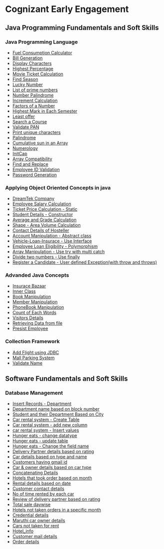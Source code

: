 # Cognizant Early Engagement

## Java Programming Fundamentals and Soft Skills

### Java Programming Language

- [Fuel Consumption Calculator](https://github.com/RitamChakraborty/Cognizant_Early_Engagement/tree/master/Dashboard/Java%20Programming%20Funcamentals%20and%20Soft%20Skills/Java%20Programming%20Language/Fuel%20Consumption%20Calculator)
- [Bill Generation](https://github.com/RitamChakraborty/Cognizant_Early_Engagement/tree/master/Dashboard/Java%20Programming%20Funcamentals%20and%20Soft%20Skills/Java%20Programming%20Language/Bill%20Generator)
- [Display Characters](https://github.com/RitamChakraborty/Cognizant_Early_Engagement/tree/master/Dashboard/Java%20Programming%20Funcamentals%20and%20Soft%20Skills/Java%20Programming%20Language/Display%20Characters)
- [Highest Percentage](https://github.com/RitamChakraborty/Cognizant_Early_Engagement/tree/master/Dashboard/Java%20Programming%20Funcamentals%20and%20Soft%20Skills/Java%20Programming%20Language/Highest%20Placement)
- [Movie Ticket Calculation](https://github.com/RitamChakraborty/Cognizant_Early_Engagement/tree/master/Dashboard/Java%20Programming%20Funcamentals%20and%20Soft%20Skills/Java%20Programming%20Language/Movie%20Ticket%20Calculation)
- [Find Season](https://github.com/RitamChakraborty/Cognizant_Early_Engagement/tree/master/Dashboard/Java%20Programming%20Funcamentals%20and%20Soft%20Skills/Java%20Programming%20Language/Find%20Season)
- [Lucky Number](https://github.com/RitamChakraborty/Cognizant_Early_Engagement/tree/master/Dashboard/Java%20Programming%20Funcamentals%20and%20Soft%20Skills/Java%20Programming%20Language/Lucky%20Number)
- [List of prime numbers](https://github.com/RitamChakraborty/Cognizant_Early_Engagement/tree/master/Dashboard/Java%20Programming%20Funcamentals%20and%20Soft%20Skills/Java%20Programming%20Language/List%20of%20prime%20numbers)
- [Number Palindrome](https://github.com/RitamChakraborty/Cognizant_Early_Engagement/tree/master/Dashboard/Java%20Programming%20Funcamentals%20and%20Soft%20Skills/Java%20Programming%20Language/Number%20Palindrome)
- [Increment Calculation](https://github.com/RitamChakraborty/Cognizant_Early_Engagement/tree/master/Dashboard/Java%20Programming%20Funcamentals%20and%20Soft%20Skills/Java%20Programming%20Language/Increment%20Calculation)
- [Factors of a Number](https://github.com/RitamChakraborty/Cognizant_Early_Engagement/tree/master/Dashboard/Java%20Programming%20Funcamentals%20and%20Soft%20Skills/Java%20Programming%20Language/Factors%20of%20a%20Number)
- [Highest Mark in Each Semester](https://github.com/RitamChakraborty/Cognizant_Early_Engagement/tree/master/Dashboard/Java%20Programming%20Funcamentals%20and%20Soft%20Skills/Java%20Programming%20Language/Highest%20Marks%20in%20Each%20Semester)
- [Least offer](https://github.com/RitamChakraborty/Cognizant_Early_Engagement/tree/master/Dashboard/Java%20Programming%20Funcamentals%20and%20Soft%20Skills/Java%20Programming%20Language/Least%20Offer)
- [Search a Course](https://github.com/RitamChakraborty/Cognizant_Early_Engagement/tree/master/Dashboard/Java%20Programming%20Funcamentals%20and%20Soft%20Skills/Java%20Programming%20Language/Search%20a%20Course)
- [Validate PAN](https://github.com/RitamChakraborty/Cognizant_Early_Engagement/tree/master/Dashboard/Java%20Programming%20Funcamentals%20and%20Soft%20Skills/Java%20Programming%20Language/Validate%20PAN)
- [Print unique characters](https://github.com/RitamChakraborty/Cognizant_Early_Engagement/tree/master/Dashboard/Java%20Programming%20Funcamentals%20and%20Soft%20Skills/Java%20Programming%20Language/Print%20unique%20characters)
- [Palindrome](https://github.com/RitamChakraborty/Cognizant_Early_Engagement/tree/master/Dashboard/Java%20Programming%20Funcamentals%20and%20Soft%20Skills/Java%20Programming%20Language/Palindrome)
- [Cumulative sun in an Array](https://github.com/RitamChakraborty/Cognizant_Early_Engagement/tree/master/Dashboard/Java%20Programming%20Funcamentals%20and%20Soft%20Skills/Java%20Programming%20Language/Cumulative%20sun%20in%20an%20array)
- [Numerology](https://github.com/RitamChakraborty/Cognizant_Early_Engagement/tree/master/Dashboard/Java%20Programming%20Funcamentals%20and%20Soft%20Skills/Java%20Programming%20Language/Numerology)
- [InitCap](https://github.com/RitamChakraborty/Cognizant_Early_Engagement/tree/master/Dashboard/Java%20Programming%20Funcamentals%20and%20Soft%20Skills/Java%20Programming%20Language/InitCap)
- [Array Compatibility](https://github.com/RitamChakraborty/Cognizant_Early_Engagement/tree/master/Dashboard/Java%20Programming%20Funcamentals%20and%20Soft%20Skills/Java%20Programming%20Language/Array%20Compatibility)
- [Find and Replace](https://github.com/RitamChakraborty/Cognizant_Early_Engagement/tree/master/Dashboard/Java%20Programming%20Funcamentals%20and%20Soft%20Skills/Java%20Programming%20Language/Find%20and%20Replace)
- [Employee ID Validation](https://github.com/RitamChakraborty/Cognizant_Early_Engagement/tree/master/Dashboard/Java%20Programming%20Funcamentals%20and%20Soft%20Skills/Java%20Programming%20Language/Employee%20ID%20Validation)
- [Password Generation](https://github.com/RitamChakraborty/Cognizant_Early_Engagement/tree/master/Dashboard/Java%20Programming%20Funcamentals%20and%20Soft%20Skills/Java%20Programming%20Language/Password%20Generation)


### Applying Object Oriented Concepts in java

- [DreamTek Company](https://github.com/RitamChakraborty/Cognizant_Early_Engagement/tree/master/Dashboard/Java%20Programming%20Funcamentals%20and%20Soft%20Skills/Applying%20Object%20Oriented%20Concepts%20in%20java/DreamTek%20Company)
- [Employee Salary Calculation](https://github.com/RitamChakraborty/Cognizant_Early_Engagement/tree/master/Dashboard/Java%20Programming%20Funcamentals%20and%20Soft%20Skills/Applying%20Object%20Oriented%20Concepts%20in%20java/Employee%20Salary%20Calculation)
- [Ticket Price Calculation - Static](https://github.com/RitamChakraborty/Cognizant_Early_Engagement/tree/master/Dashboard/Java%20Programming%20Funcamentals%20and%20Soft%20Skills/Applying%20Object%20Oriented%20Concepts%20in%20java/Ticket%20Price%20Calculation%20-%20Static)
- [Student Details - Constructor](https://github.com/RitamChakraborty/Cognizant_Early_Engagement/tree/master/Dashboard/Java%20Programming%20Funcamentals%20and%20Soft%20Skills/Applying%20Object%20Oriented%20Concepts%20in%20java/Students%20Details%20-%20Constructor)
- [Average and Grade Calculation](https://github.com/RitamChakraborty/Cognizant_Early_Engagement/tree/master/Dashboard/Java%20Programming%20Funcamentals%20and%20Soft%20Skills/Applying%20Object%20Oriented%20Concepts%20in%20java/Average%20and%20Grade%20Calculation)
- [Shape - Area Volume Calculation](https://github.com/RitamChakraborty/Cognizant_Early_Engagement/tree/master/Dashboard/Java%20Programming%20Funcamentals%20and%20Soft%20Skills/Applying%20Object%20Oriented%20Concepts%20in%20java/Shape%20-%20Area%20Volume%20Calculator)
- [Contact Details of Hosteller](https://github.com/RitamChakraborty/Cognizant_Early_Engagement/tree/master/Dashboard/Java%20Programming%20Funcamentals%20and%20Soft%20Skills/Applying%20Object%20Oriented%20Concepts%20in%20java/Contact%20Details%20of%20Hosteller)
- [Account Manipulation - Abstract class](https://github.com/RitamChakraborty/Cognizant_Early_Engagement/tree/master/Dashboard/Java%20Programming%20Funcamentals%20and%20Soft%20Skills/Applying%20Object%20Oriented%20Concepts%20in%20java/Account%20Manipulation%20-%20Abstract%20Class)
- [Vehicle-Loan-Insurace - Use Interface](https://github.com/RitamChakraborty/Cognizant_Early_Engagement/tree/master/Dashboard/Java%20Programming%20Funcamentals%20and%20Soft%20Skills/Applying%20Object%20Oriented%20Concepts%20in%20java/Vehicle-Loan-Insurance%20-%20Use%20Interface)
- [Employee Loan Eligibility - Polymorphism](https://github.com/RitamChakraborty/Cognizant_Early_Engagement/tree/master/Dashboard/Java%20Programming%20Funcamentals%20and%20Soft%20Skills/Applying%20Object%20Oriented%20Concepts%20in%20java/Employee%20Loan%20Eligibility%20-%20Polymorphism)
- [Array Manipulation - Use try with multi catch](https://github.com/RitamChakraborty/Cognizant_Early_Engagement/tree/master/Dashboard/Java%20Programming%20Funcamentals%20and%20Soft%20Skills/Applying%20Object%20Oriented%20Concepts%20in%20java/Array%20Manipulation%20-%20Use%20try%20with%20multi%20catch)
- [Divide two numbers - Use finally](https://github.com/RitamChakraborty/Cognizant_Early_Engagement/tree/master/Dashboard/Java%20Programming%20Funcamentals%20and%20Soft%20Skills/Applying%20Object%20Oriented%20Concepts%20in%20java/Divider%20two%20number%20-%20Use%20finally)
- [Register a Candidate - User defined Exception(with throw and throws)](https://github.com/RitamChakraborty/Cognizant_Early_Engagement/tree/master/Dashboard/Java%20Programming%20Funcamentals%20and%20Soft%20Skills/Applying%20Object%20Oriented%20Concepts%20in%20java/Register%20a%20Candidate%20-%20User%20defined%20Exception(with%20throw%20and%20throws))

### Advanded Java Concepts

- [Insurace Bazaar](https://github.com/RitamChakraborty/Cognizant_Early_Engagement/tree/master/Dashboard/Java%20Programming%20Funcamentals%20and%20Soft%20Skills/Collection%20Framework/Insurance%20Bazaar)
- [Inner Class](https://github.com/RitamChakraborty/Cognizant_Early_Engagement/tree/master/Dashboard/Java%20Programming%20Funcamentals%20and%20Soft%20Skills/Collection%20Framework/Inner%20Class)
- [Book Manipulation](https://github.com/RitamChakraborty/Cognizant_Early_Engagement/tree/master/Dashboard/Java%20Programming%20Funcamentals%20and%20Soft%20Skills/Collection%20Framework/Book%20Manipulation)
- [Member Manipulation](https://github.com/RitamChakraborty/Cognizant_Early_Engagement/tree/master/Dashboard/Java%20Programming%20Funcamentals%20and%20Soft%20Skills/Collection%20Framework/Member%20Manipulation)
- [PhoneBook Manipulation](https://github.com/RitamChakraborty/Cognizant_Early_Engagement/tree/master/Dashboard/Java%20Programming%20Funcamentals%20and%20Soft%20Skills/Collection%20Framework/PhoneBook%20Manipulation)
- [Count of Each Words](https://github.com/RitamChakraborty/Cognizant_Early_Engagement/tree/master/Dashboard/Java%20Programming%20Funcamentals%20and%20Soft%20Skills/Collection%20Framework/Count%20of%20Each%20Words)
- [Visitors Details](https://github.com/RitamChakraborty/Cognizant_Early_Engagement/tree/master/Dashboard/Java%20Programming%20Funcamentals%20and%20Soft%20Skills/Collection%20Framework/Visitors%20Details)
- [Retrieving Data from file](https://github.com/RitamChakraborty/Cognizant_Early_Engagement/tree/master/Dashboard/Java%20Programming%20Funcamentals%20and%20Soft%20Skills/Collection%20Framework/Retriving%20Data%20from%20file)
- [Presist Employee](https://github.com/RitamChakraborty/Cognizant_Early_Engagement/tree/master/Dashboard/Java%20Programming%20Funcamentals%20and%20Soft%20Skills/Collection%20Framework/Persist%20Employee)

### Collection Framework

- [Add Flight using JDBC](https://github.com/RitamChakraborty/Cognizant_Early_Engagement/tree/master/Dashboard/Java%20Programming%20Funcamentals%20and%20Soft%20Skills/Advanced%20Java%20Concepts/Add%20Flight%20using%20JDBC)
- [Mall Parking System](https://github.com/RitamChakraborty/Cognizant_Early_Engagement/tree/master/Dashboard/Java%20Programming%20Funcamentals%20and%20Soft%20Skills/Advanced%20Java%20Concepts/Mall%20Parking%20System)
- [Validate Name](https://github.com/RitamChakraborty/Cognizant_Early_Engagement/tree/master/Dashboard/Java%20Programming%20Funcamentals%20and%20Soft%20Skills/Advanced%20Java%20Concepts/Validate%20Name)

## Software Fundamentals and Soft Skills

### Database Management

- [Insert Records - Department]()
- [Department name based on block number]()
- [Student and their Department Based on City]()
- [Car rental system - Create Table]()
- [Car rental system - add new column]()
- [car rental system - Insert values]()
- [Hunger eats - change datatype]()
- [Hunger eats - update table]()
- [Hunger eats - Change the field name]()
- [Delivery Partner details based on rating]()
- [Car details based on type and name]()
- [Customers having gmail id]()
- [Car & owner details based on car type]()
- [Concatenating Details]()
- [Hotels that took order based on month]()
- [Rental details based on date]()
- [Customer contact details]()
- [No of time rented by each car]()
- [Review of delivery partner based on rating]()
- [Total sale daywise]()
- [Hotels not taken orders in a specific month]()
- [Credential details]()
- [Maruthi car owner details]()
- [Cars not taken for rent]()
- [Hotel_info]()
- [Customer mail details]()
- [Order details]()